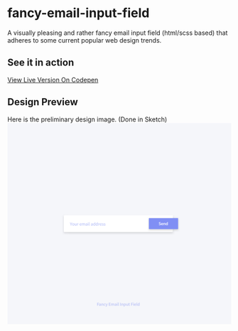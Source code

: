 # fancy-email-input-field
A visually pleasing and rather fancy email input field (html/scss based) that adheres to some current popular web design trends.

## See it in action
[View Live Version On Codepen](http://codepen.io/vm187/pen/kkGrWR)

## Design Preview
Here is the preliminary design image.
(Done in Sketch)
![Fancy Email Input Field Design Image](https://raw.githubusercontent.com/mattdanielbrown/fancy-email-input-field/master/FancyEmailInputField.jpg)


